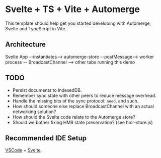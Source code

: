 # Svelte + TS + Vite + Automerge

This template should help get you started developing with Automerge, Svelte and TypeScript in Vite.

## Architecture

Svelte App --instantiates--> automerge-store --postMessage--> worker process -- BroadcastChannel --> other tabs running this demo 

## TODO

 * Persist documents to IndexedDB.
 * Remember sync state with other peers to reduce message overhead.
 * Handle the missing bits of the sync protocol: `need`, and such.
 * How should someone else replace BroadcastChannel with an actual networking solution?
 * How should the Svelte code relate to the Automerge store?
 * Should we bother fixing HMR state preservation? (see hmr-store.js)

## Recommended IDE Setup

[VSCode](https://code.visualstudio.com/) + [Svelte](https://marketplace.visualstudio.com/items?itemName=svelte.svelte-vscode).
